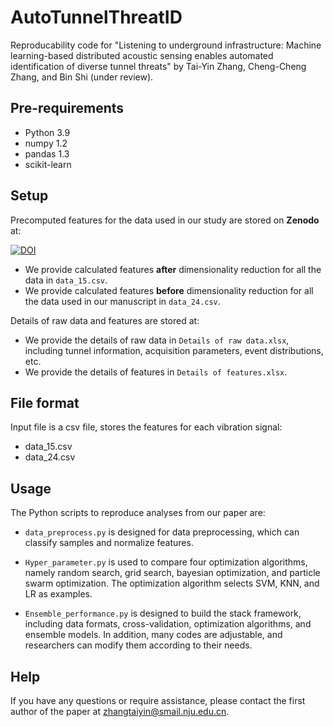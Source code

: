 # AutoTunnelThreatID
Reproducability code for "Listening to underground infrastructure: Machine learning-based distributed acoustic sensing enables automated identification of diverse tunnel threats" by Tai-Yin Zhang, Cheng-Cheng Zhang, and Bin Shi (under review).

## Pre-requirements
* Python 3.9
* numpy 1.2
* pandas 1.3
* scikit-learn


## Setup
Precomputed features for the data used in our study are stored on **Zenodo** at:

[![DOI](https://zenodo.org/badge/DOI/10.5281/zenodo.7116488.svg)](https://doi.org/10.5281/zenodo.7116488)

* We provide calculated features **after** dimensionality reduction for all the data in `data_15.csv`.
* We provide calculated features **before** dimensionality reduction for all the data used in our manuscript in `data_24.csv`.

Details of raw data and features are stored at:

* We provide the details of raw data in `Details of raw data.xlsx`, including tunnel information, acquisition parameters, event distributions, etc.
* We provide the details of features in `Details of features.xlsx`.


## File format
Input file is a csv file, stores the features for each vibration signal:
* data_15.csv	
* data_24.csv


## Usage
The Python scripts to reproduce analyses from our paper are:
 
* `data_preprocess.py` is designed for data preprocessing, which can classify samples and normalize features.

* `Hyper_parameter.py` is used to compare four optimization algorithms, namely random search, grid search, bayesian optimization, and particle swarm optimization. The optimization algorithm selects SVM, KNN, and LR as examples. 

* `Ensemble_performance.py` is designed to build the stack framework, including data formats, cross-validation, optimization algorithms, and ensemble models. In addition, many codes are adjustable, and researchers can modify them according to their needs.

## Help
If you have any questions or require assistance, please contact the first author of the paper at zhangtaiyin@smail.nju.edu.cn.
